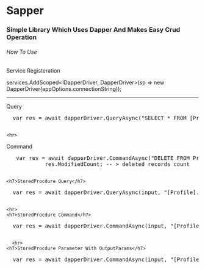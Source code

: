 <H1>Sapper</H1>

<H3>Simple Library Which Uses Dapper And Makes Easy Crud Operation</H3>

<h6>How To Use</h6>
  
  <h7>Service Registeration</h7>
  
  services.AddScoped<IDapperDriver, DapperDriver>(sp => new DapperDriver(appOptions.connectionString));
  <hr>
  
  
  <h7>Query</h7>
  <pre>
  var res = await dapperDriver.QueryAsync<User>("SELECT * FROM [Profile].[User]" , System.Data.CommandType.Text);
  </pre>
  
    <hr>
  <h7>Command</h7>
  <pre>
   var res = await dapperDriver.CommandAsync("DELETE FROM Profile.UserFollower", System.Data.CommandType.Text);
            res.ModifiedCount; -- > deleted records count
  </pre>
  
    <h7>StoredProcdure Query</h7>
  <pre>
  var res = await dapperDriver.QueryAsync<SpInputClassModel, SpResultClassModel>(input, "[Profile].[S_User_List]");
  </pre>
  
    <hr>
    <h7>StoredProcdure Command</h7>
  <pre>
  var res = await dapperDriver.CommandAsync(input, "[Profile].[S_User_Save]");
  </pre>
  
      <hr>
    <h7>StoredProcdure Parameter With OutputParams</h7>
  <pre>
  var res = await dapperDriver.CommandAsync(input, "[Profile].[S_User_Save]" , cancellationToken, "Id");
  </pre>
